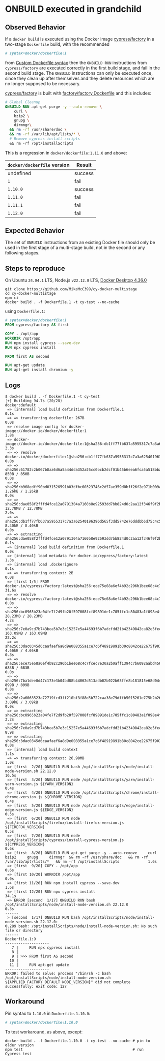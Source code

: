 # ONBUILD executed in grandchild

## Observed Behavior

If a `docker build` is executed using the Docker image [cypress/factory](https://github.com/cypress-io/cypress-docker-images/tree/master/factory) in a two-stage `Dockerfile` build, with the recommended

```Dockerfile
# syntax=docker/dockerfile:1
```

from [Custom Dockerfile syntax](https://docs.docker.com/build/buildkit/frontend/) then the `ONBUILD RUN` instructions from `cypress/factory` are executed correctly in the first build stage, and fail in the second build stage. The `ONBUILD` instructions can only be executed once, since they clean up after themselves and they delete resources which are no longer supposed to be necessary.

[cypress/factory](https://github.com/cypress-io/cypress-docker-images/tree/master/factory) is built with [factory/factory.Dockerfile](https://github.com/cypress-io/cypress-docker-images/blob/master/factory/factory.Dockerfile) and this includes:

```Dockerfile
# Global Cleanup
ONBUILD RUN apt-get purge -y --auto-remove \
    curl \
    bzip2 \
    gnupg \
    dirmngr\
  && rm -rf /usr/share/doc \
  && rm -rf /var/lib/apt/lists/* \
  # Remove cypress install scripts
  && rm -rf /opt/installScripts
```

This is a regression in `docker/dockerfile:1.11.0` and above:

| `docker/dockerfile` version | Result  |
| --------------------------- | ------- |
| undefined                   | success |
| `1`                         | fail    |
| `1.10.0`                    | success |
| `1.11.0`                    | fail    |
| `1.11.1`                    | fail    |
| `1.12.0`                    | fail    |

## Expected Behavior

The set of `ONBUILD` instructions from an existing Docker file should only be used in the first stage of a multi-stage build, not in the second or any following stages.

## Steps to reproduce

On Ubuntu `24.04.1` LTS, Node.js `v22.12.0` LTS, [Docker Desktop 4.36.0](https://docs.docker.com/desktop/release-notes)

```shell
git clone https://github.com/MikeMcC399/cy-docker-multistage
cd cy-docker-multistage
npm ci
docker build . -f Dockerfile.1 -t cy-test --no-cache
```

using `Dockerfile.1`:

```Dockerfile
# syntax=docker/dockerfile:1
FROM cypress/factory AS first

COPY . /opt/app
WORKDIR /opt/app
RUN npm install cypress --save-dev
RUN npx cypress install

FROM first AS second

RUN apt-get update
RUN apt-get install chromium -y
```

## Logs

```text
$ docker build . -f Dockerfile.1 -t cy-test
[+] Building 94.7s (20/28)                                                                                                                                                                         docker:default
 => [internal] load build definition from Dockerfile.1                                                                                                                                                       0.1s
 => => transferring dockerfile: 267B                                                                                                                                                                         0.0s
 => resolve image config for docker-image://docker.io/docker/dockerfile:1                                                                                                                                    1.8s
 => docker-image://docker.io/docker/dockerfile:1@sha256:db1ff77fb637a5955317c7a3a62540196396d565f3dd5742e76dddbb6d75c4c5                                                                                     2.3s
 => => resolve docker.io/docker/dockerfile:1@sha256:db1ff77fb637a5955317c7a3a62540196396d565f3dd5742e76dddbb6d75c4c5                                                                                         0.0s
 => => sha256:61782c2b067b8aa6d6a5a44dda352a26cc0bcb2dcf01b45b6eea6fca5a518bba 850B / 850B                                                                                                                   0.0s
 => => sha256:b968edff90bd031526591b03dfbc60323746c2d57ae359d0bff26f2e971b0094 1.26kB / 1.26kB                                                                                                               0.0s
 => => sha256:dae058f2fffd4fce12a0791304a7160b8e92593dd7bb824d0c2aa12f346f9f2b 12.78MB / 12.78MB                                                                                                             2.0s
 => => sha256:db1ff77fb637a5955317c7a3a62540196396d565f3dd5742e76dddbb6d75c4c5 8.40kB / 8.40kB                                                                                                               0.0s
 => => extracting sha256:dae058f2fffd4fce12a0791304a7160b8e92593dd7bb824d0c2aa12f346f9f2b                                                                                                                    0.1s
 => [internal] load build definition from Dockerfile.1                                                                                                                                                       0.0s
 => [internal] load metadata for docker.io/cypress/factory:latest                                                                                                                                            1.3s
 => [internal] load .dockerignore                                                                                                                                                                            0.1s
 => => transferring context: 2B                                                                                                                                                                              0.0s
 => [first 1/5] FROM docker.io/cypress/factory:latest@sha256:ece75e68a6ef4b92c296b1bee68c4c7fcec7e30a2b0aff1394c7b6092aabd450                                                                               31.6s
 => => resolve docker.io/cypress/factory:latest@sha256:ece75e68a6ef4b92c296b1bee68c4c7fcec7e30a2b0aff1394c7b6092aabd450                                                                                      0.0s
 => => sha256:bc0965b23a04fe7f2d9fb20f597008fcf89891de1c705ffc1c80483a1f098e4f 28.23MB / 28.23MB                                                                                                             4.2s
 => => sha256:7e0a9cd7b743bea5b7e3c15257e5a44693f6b7adcfdd21b42349842ca82e5fec 163.09MB / 163.09MB                                                                                                          22.2s
 => => sha256:3dac0345d6caafaef6a8d9e008355a1ce7c6f48919891b30c8042ce22675f903 4.66kB / 4.66kB                                                                                                               0.8s
 => => sha256:ece75e68a6ef4b92c296b1bee68c4c7fcec7e30a2b0aff1394c7b6092aabd450 683B / 683B                                                                                                                   0.0s
 => => sha256:7ba1dee0d47c173e3b04bd88b44062d513adb02b022b63ffe8b181815e68d044 899B / 899B                                                                                                                   0.0s
 => => sha256:2a6063523a72719fcd3ff210bf3f88d5b722caa38e79dffb5015261e775b2b26 3.09kB / 3.09kB                                                                                                               0.0s
 => => extracting sha256:bc0965b23a04fe7f2d9fb20f597008fcf89891de1c705ffc1c80483a1f098e4f                                                                                                                    2.2s
 => => extracting sha256:7e0a9cd7b743bea5b7e3c15257e5a44693f6b7adcfdd21b42349842ca82e5fec                                                                                                                    8.9s
 => => extracting sha256:3dac0345d6caafaef6a8d9e008355a1ce7c6f48919891b30c8042ce22675f903                                                                                                                    0.0s
 => [internal] load build context                                                                                                                                                                            1.1s
 => => transferring context: 26.98MB                                                                                                                                                                         1.0s
 => [first  2/20] ONBUILD RUN bash /opt/installScripts/node/install-node-version.sh 22.12.0                                                                                                                 16.5s
 => [first  3/20] ONBUILD RUN node /opt/installScripts/yarn/install-yarn-version.js ${YARN_VERSION}                                                                                                          0.4s
 => [first  4/20] ONBUILD RUN node /opt/installScripts/chrome/install-chrome-version.js ${CHROME_VERSION}                                                                                                    0.4s
 => [first  5/20] ONBUILD RUN node /opt/installScripts/edge/install-edge-version.js ${EDGE_VERSION}                                                                                                          0.5s
 => [first  6/20] ONBUILD RUN node /opt/installScripts/firefox/install-firefox-version.js ${FIREFOX_VERSION}                                                                                                 0.5s
 => [first  7/20] ONBUILD RUN node /opt/installScripts/cypress/install-cypress-version.js ${CYPRESS_VERSION}                                                                                                 0.6s
 => [first  8/20] ONBUILD RUN apt-get purge -y --auto-remove     curl     bzip2     gnupg     dirmngr  && rm -rf /usr/share/doc   && rm -rf /var/lib/apt/lists/*   && rm -rf /opt/installScripts             1.6s
 => [first  9/20] COPY . /opt/app                                                                                                                                                                            0.6s
 => [first 10/20] WORKDIR /opt/app                                                                                                                                                                           0.0s
 => [first 11/20] RUN npm install cypress --save-dev                                                                                                                                                         1.6s
 => [first 12/20] RUN npx cypress install                                                                                                                                                                   34.1s
 => ERROR [second  1/17] ONBUILD RUN bash /opt/installScripts/node/install-node-version.sh 22.12.0                                                                                                           0.3s
------
 > [second  1/17] ONBUILD RUN bash /opt/installScripts/node/install-node-version.sh 22.12.0:
0.289 bash: /opt/installScripts/node/install-node-version.sh: No such file or directory
------
Dockerfile.1:9
--------------------
   7 |     RUN npx cypress install
   8 |
   9 | >>> FROM first AS second
  10 |
  11 |     RUN apt-get update
--------------------
ERROR: failed to solve: process "/bin/sh -c bash /opt/installScripts/node/install-node-version.sh ${APPLIED_FACTORY_DEFAULT_NODE_VERSION}" did not complete successfully: exit code: 127
```

## Workaround

Pin syntax to `1.10.0` in `Dockerfile.1.10.0`:

```Dockerfile
# syntax=docker/dockerfile:1.10.0
```

To test workaround, as above, except:

```shell
docker build . -f Dockerfile.1.10.0 -t cy-test --no-cache # pin to older version
npm test                                                  # run Cypress test
```
